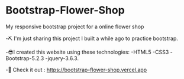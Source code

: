 # Bootstrap-Flower-Shop
My responsive bootstrap project for a online flower shop

-⛏ I'm just sharing this project I built a while ago to practice bootstrap.

-😎I created this website using these technologies:
  -HTML5
  -CSS3
  -Bootstrap-5.2.3
  -jquery-3.6.3.

-📎 Check it out : https://bootstrap-flower-shop.vercel.app

